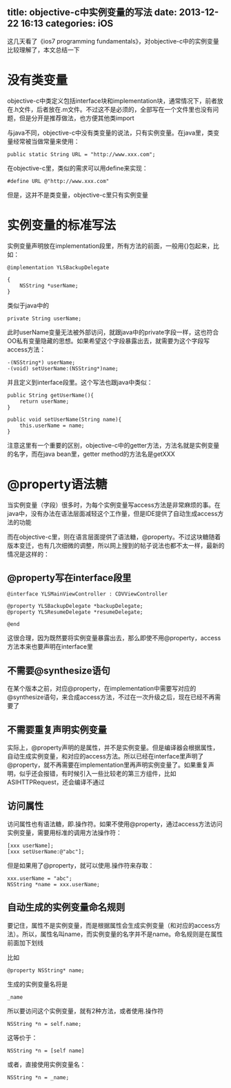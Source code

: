 title: objective-c中实例变量的写法
date: 2013-12-22 16:13
categories: iOS
---
这几天看了《ios7 programming fundamentals》，对objective-c中的实例变量比较理解了，本文总结一下
<!--more-->

# 没有类变量

objective-c中类定义包括interface块和implementation块，通常情况下，前者放在.h文件，后者放在.m文件。不过这不是必须的，全部写在一个文件里也没有问题，但是分开是推荐做法，也方便其他类import

与java不同，objective-c中没有类变量的说法，只有实例变量。在java里，类变量经常被当做常量来使用：

```
public static String URL = "http://www.xxx.com";
```

在objective-c里，类似的需求可以用define来实现：

```
#define URL @"http://www.xxx.com"
```

但是，这并不是类变量，objective-c里只有实例变量

# 实例变量的标准写法

实例变量声明放在implementation段里，所有方法的前面，一般用{}包起来，比如：

```
@implementation YLSBackupDelegate

{
    NSString *userName;
}
```

类似于java中的
```
private String userName;
```

此时userName变量无法被外部访问，就跟java中的private字段一样，这也符合OO私有变量隐藏的思想。如果希望这个字段暴露出去，就需要为这个字段写access方法：

```
-(NSString*) userName;
-(void) setUserName:(NSString*)name;
```

并且定义到interface段里。这个写法也跟java中类似：

```
public String getUserName(){
    return userName;
}

public void setUserName(String name){
    this.userName = name;
}
```

注意这里有一个重要的区别，objective-c中的getter方法，方法名就是实例变量的名字，而在java bean里，getter method的方法名是getXXX

# @property语法糖

当实例变量（字段）很多时，为每个实例变量写access方法是非常麻烦的事。在java中，没有办法在语法层面减轻这个工作量，但是IDE提供了自动生成access方法的功能

而在objective-c里，则在语言层面提供了语法糖，@property。不过这块糖随着版本变迁，也有几次细微的调整，所以网上搜到的帖子说法也都不太一样，最新的情况是这样的：

## @property写在interface段里

```
@interface YLSMainViewController : CDVViewController

@property YLSBackupDelegate *backupDelegate;
@property YLSResumeDelegate *resumeDelegate;

@end
```

这很合理，因为既然要将实例变量暴露出去，那么即使不用@property，access方法本来也要声明在interface里

## 不需要@synthesize语句

在某个版本之前，对应@property，在implementation中需要写对应的@synthesize语句，来合成access方法，不过在一次升级之后，现在已经不再需要了

## 不需要重复声明实例变量

实际上，@property声明的是属性，并不是实例变量。但是编译器会根据属性，自动生成实例变量，和对应的access方法。所以已经在interface里声明了@property，就不再需要在implementation里再声明实例变量了。如果重复声明，似乎还会报错，有时候引入一些比较老的第三方组件，比如ASIHTTPRequest，还会编译不通过

## 访问属性

访问属性也有语法糖，即.操作符。如果不使用@property，通过access方法访问实例变量，需要用标准的调用方法操作符：

```
[xxx userName];
[xxx setUserName:@"abc"];
```

但是如果用了@property，就可以使用.操作符来存取：
```
xxx.userName = "abc";
NSString *name = xxx.userName;
```

## 自动生成的实例变量命名规则

要记住，属性不是实例变量，而是根据属性会生成实例变量（和对应的access方法）。所以，属性名叫name，而实例变量的名字并不是name。命名规则是在属性前面加下划线

比如

```
@property NSString* name;
```
生成的实例变量名将是

```
_name
```

所以要访问这个实例变量，就有2种方法，或者使用.操作符

```
NSString *n = self.name;
```

这等价于：
```
NSString *n = [self name]
```

或者，直接使用实例变量名：
```
NSString *n = _name;
```